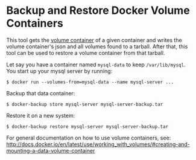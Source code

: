 # Backup and Restore Docker Volume Containers

This tool gets the [volume container](http://docs.docker.io/en/latest/use/working_with_volumes/#creating-and-mounting-a-data-volume-container) of a given container and writes the volume container's json and all volumes found to a tarball.
After that, this tool can be used to restore a volume container from that tarball.

Let say you have a container named `mysql-data` to keep `/var/lib/mysql`. You start up your mysql server by running:

    $ docker run --volumes-from=mysql-data --name mysql-server ...


Backup that data container:

    $ docker-backup store mysql-server mysql-server-backup.tar

Restore it on a new system:

    $ docker-backup restore mysql-server mysql-server-backup.tar


For general documentation on how to use volume containers, see:
http://docs.docker.io/en/latest/use/working_with_volumes/#creating-and-mounting-a-data-volume-container

